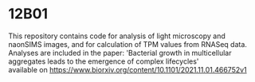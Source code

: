 # 12B01
This repository contains code for analysis of light microscopy and naonSIMS images, and for calculation of TPM values from RNASeq data.
Analyses are included in the paper: 'Bacterial growth in multicellular aggregates leads to the emergence of complex lifecycles'  
available on https://www.biorxiv.org/content/10.1101/2021.11.01.466752v1
